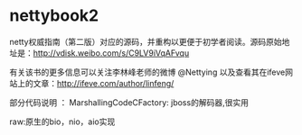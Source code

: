 # nettybook2

netty权威指南（第二版）对应的源码，并重构以更便于初学者阅读。源码原始地址是：http://vdisk.weibo.com/s/C9LV9iVqAFvqu

有关该书的更多信息可以关注李林峰老师的微博 @Nettying 以及查看其在ifeve网站上的文章：http://ifeve.com/author/linfeng/

部分代码说明 ：
MarshallingCodeCFactory: jboss的解码器,很实用

raw:原生的bio，nio，aio实现


